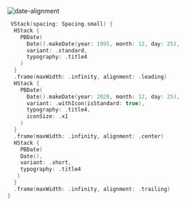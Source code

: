 ![date-alignment](https://github.com/powerhome/playbook/assets/92755007/094761cb-5151-4de5-a8e1-f905455c2aca)

```swift
 VStack(spacing: Spacing.small) {
  HStack {
    PBDate(
      Date().makeDate(year: 1995, month: 12, day: 25),
      variant: .standard,
      typography: .title4
    )
  }
  .frame(maxWidth: .infinity, alignment: .leading)
  HStack {
    PBDate(
      Date().makeDate(year: 2020, month: 12, day: 25),
      variant: .withIcon(isStandard: true),
      typography: .title4,
      iconSize: .x1
    )
  }
  .frame(maxWidth: .infinity, alignment: .center)
  HStack {
    PBDate(
    Date(),
    variant: .short,
    typography: .title4
   )
  }
  .frame(maxWidth: .infinity, alignment: .trailing)
}
```
